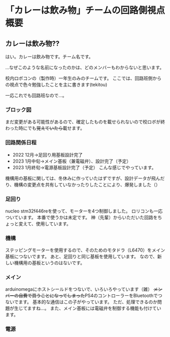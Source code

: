 # 「カレーは飲み物」チームの回路側視点概要
## カレーは飲み物??
はい。カレーは飲み物です。チーム名です。

...なぜこのような名前になったのかは、どのメンバーもわからないと思います。

校内ロボコンの（製作時）一年生のみのチームです。
ここでは、回路班側からの視点で色々勉強したことを主に書きます(tekitou)

一応これでも回路班なので...。

### ブロック図
まだ変更がある可能性があるので、確定したものを載せられないので校ロボが終わった時にでも~~覚えていたら~~載せます。

### 回路関係日程
- 2022 12月→足回り用基板設計完了
- 2023 1月中旬→メイン基板（兼電磁弁）、設計完了（予定）
- 2023 1月終旬→電源基板設計完了（予定）
こんな感じでやっています。

機構用の基板に関しては、冬休みに作っていたはずですが、設計データが飛んだり、機構の変更点を共有していなかったりしたことにより、爆発しました（）

### 足回り
nucleo stm32f446reを使って、モーターを4つ制御しました。
ロリコンも一応ついています。
本番で使うかは未定です。
神（先輩）からいただいた回路をちょっと変えて、使用しています。

### 機構
ステッピングモーターを使用するので、そのためのモタドラ（L6470）をメイン基板につないでます。
あと、足回りと同じ基板を使用しています。
なので、新しい機構用の基板というのはないです。

### メイン
arduinomegaにホストシールドをつないで、いろいろやっています（雑）
~~メンバーの自費で買うことになってしまった~~PS4のコントローラーをBluetoothでつないでます。
基本的な通信はこの子がやっています。
ただ、処理できるのか問題が生じてますね...。
また、メイン基板には電磁弁を制御する機能も付けています。

### 電源


###
